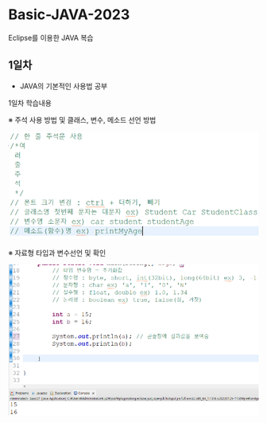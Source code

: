 # Basic-JAVA-2023
Eclipse를 이용한 JAVA 복습

## 1일차
- JAVA의 기본적인 사용법 공부

1일차 학습내용

※ 주석 사용 방법 및 클래스, 변수, 메소드 선언 방법

<img src="https://raw.githubusercontent.com/JANGMEN/Basic-JAVA-2023/main/image/Day01_1.png" width="600">

※ 자료형 타입과 변수선언 및 확인

<img src="https://raw.githubusercontent.com/JANGMEN/Basic-JAVA-2023/main/image/Day01_2.png" width="600">
